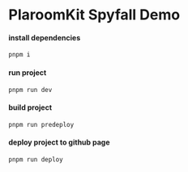 # PlaroomKit Spyfall Demo

#### install dependencies
```
pnpm i
```

#### run project
```
pnpm run dev
```

#### build project
```
pnpm run predeploy
```

#### deploy project to github page
```
pnpm run deploy
```